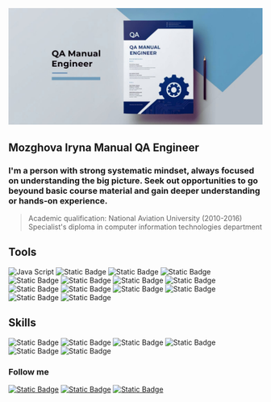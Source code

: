 ![Header](https://github.com/Mozghova/Mozghova/blob/main/assets/header.png)

## Mozghova Iryna Manual QA Engineer

### I'm a person with strong systematic mindset, always focused on understanding the big picture. Seek out opportunities to go beyound basic course material and gain deeper understanding or hands-on experience. 

> Academic qualification: 
National Aviation University (2010-2016) Specialist's diploma in computer information technologies department
## Tools 
![Java Script](https://img.shields.io/badge/JavaScript-%232477a0?style=for-the-badge&logo=JavaScript&labelColor=black)
![Static Badge](https://img.shields.io/badge/CSS-%232477a0?style=for-the-badge&logo=CSS&labelColor=black)
![Static Badge](https://img.shields.io/badge/HTML-%232477a0?style=for-the-badge&logo=HTML5&labelColor=black)
![Static Badge](https://img.shields.io/badge/Jira-%23eff529?style=for-the-badge&logo=Jira&labelColor=black)
![Static Badge](https://img.shields.io/badge/TestRail-%23eff529?style=for-the-badge&logo=TestRail&labelColor=black)
![Static Badge](https://img.shields.io/badge/AzureDevOps-%23eff529?style=for-the-badge&labelColor=black)
![Static Badge](https://img.shields.io/badge/Postman-%2329f5d9?style=for-the-badge&logo=Postman&labelColor=black)
![Static Badge](https://img.shields.io/badge/Fiddler-%2329f5d9?style=for-the-badge&logo=Fiddler&labelColor=black)
![Static Badge](https://img.shields.io/badge/Charles--Proxy-%2329f5d9?style=for-the-badge&logo=Charles%20Proxy&labelColor=black)
![Static Badge](https://img.shields.io/badge/Git-%23f55e29?style=for-the-badge&logo=Git&labelColor=black)
![Static Badge](https://img.shields.io/badge/MySQL-%2329b4f5?style=for-the-badge&logo=MySQL&labelColor=black)
![Static Badge](https://img.shields.io/badge/Figma-%23f229f5?style=for-the-badge&logo=Figma&labelColor=black)
![Static Badge](https://img.shields.io/badge/Ptotoshop-%23f229f5?style=for-the-badge&labelColor=black)
![Static Badge](https://img.shields.io/badge/Canva-%23f229f5?style=for-the-badge&logo=Canva&labelColor=black)

## Skills
![Static Badge](https://img.shields.io/badge/Testing%20Theory-%237029f5?style=for-the-badge)
![Static Badge](https://img.shields.io/badge/API%20Testing-%237029f5?style=for-the-badge)
![Static Badge](https://img.shields.io/badge/Test%20Documentation-%237029f5?style=for-the-badge)
![Static Badge](https://img.shields.io/badge/Mobile%20Testing-%237029f5?style=for-the-badge)
![Static Badge](https://img.shields.io/badge/Agile-%237029f5?style=for-the-badge)
![Static Badge](https://img.shields.io/badge/AI%20Literacy-%237029f5?style=for-the-badge)

### Follow me
[![Static Badge](https://img.shields.io/badge/Facebook-%2386789d?style=for-the-badge&logo=Facebook)](https://www.facebook.com/ira.mozja)
[![Static Badge](https://img.shields.io/badge/LinkedIn-%2386789d?style=for-the-badge&logo=Linkedin)](www.linkedin.com/in/iryna-mozghova)
[![Static Badge](https://img.shields.io/badge/Telegram-%2386789d?style=for-the-badge&logo=Telegram)](https://t.me/irynamozghova93)

